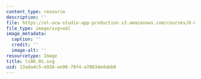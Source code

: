```yaml
---
content_type: resource
description: ''
file: https://ol-ocw-studio-app-production.s3.amazonaws.com/courses/8-01sc-classical-mechanics-fall-2016/13ada4c5e938ee9670f4a78034edabb0_ls06_01.svg
file_type: image/svg+xml
image_metadata:
  caption: ''
  credit: ''
  image-alt: ''
resourcetype: Image
title: ls06_01.svg
uid: 13ada4c5-e938-ee96-70f4-a78034edabb0
---
```

